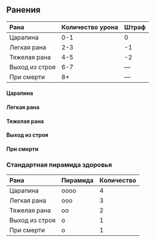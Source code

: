 ## Ранения

| Рана | Количество урона | Штраф |
| :--- | :--- | :--- |
| Царапина | 0-1 | 0 |
| Легкая рана | 2-3 | -1 |
| Тяжелая рана | 4-5 | -2 |
| Выход из строя | 6-7 | — |
| При смерти | 8+ | — |

#### Царапина

#### Легкая рана

#### Тяжелая рана

#### Выход из строя

#### При смерти

### Стандартная пирамида здоровья

| Рана | Пирамида | Количество |
| :--- | :--- | :--- |
| Царапина | oooo | 4 |
| Легкая рана | ooo | 3 |
| Тяжелая рана | oo | 2 |
| Выход из строя | o | 1 |
| При смерти | o | 1 |



